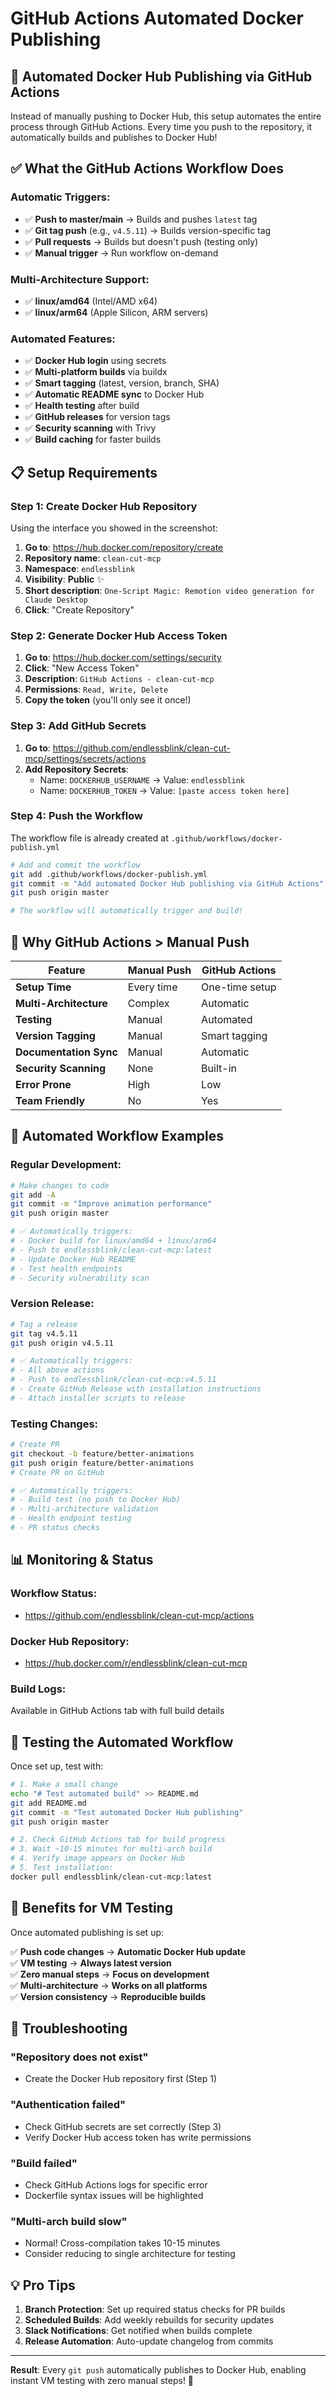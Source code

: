 # GitHub Actions Automated Docker Publishing

## 🚀 Automated Docker Hub Publishing via GitHub Actions

Instead of manually pushing to Docker Hub, this setup automates the entire process through GitHub Actions. Every time you push to the repository, it automatically builds and publishes to Docker Hub!

## ✅ What the GitHub Actions Workflow Does

### **Automatic Triggers**:
- ✅ **Push to master/main** → Builds and pushes `latest` tag
- ✅ **Git tag push** (e.g., `v4.5.11`) → Builds version-specific tag  
- ✅ **Pull requests** → Builds but doesn't push (testing only)
- ✅ **Manual trigger** → Run workflow on-demand

### **Multi-Architecture Support**:
- ✅ **linux/amd64** (Intel/AMD x64)
- ✅ **linux/arm64** (Apple Silicon, ARM servers)

### **Automated Features**:
- ✅ **Docker Hub login** using secrets
- ✅ **Multi-platform builds** via buildx
- ✅ **Smart tagging** (latest, version, branch, SHA)
- ✅ **Automatic README sync** to Docker Hub
- ✅ **Health testing** after build
- ✅ **GitHub releases** for version tags
- ✅ **Security scanning** with Trivy
- ✅ **Build caching** for faster builds

## 📋 Setup Requirements

### Step 1: Create Docker Hub Repository
Using the interface you showed in the screenshot:

1. **Go to**: https://hub.docker.com/repository/create
2. **Repository name**: `clean-cut-mcp`  
3. **Namespace**: `endlessblink`
4. **Visibility**: **Public** ✨
5. **Short description**: `One-Script Magic: Remotion video generation for Claude Desktop`
6. **Click**: "Create Repository"

### Step 2: Generate Docker Hub Access Token
1. **Go to**: https://hub.docker.com/settings/security
2. **Click**: "New Access Token"
3. **Description**: `GitHub Actions - clean-cut-mcp`
4. **Permissions**: `Read, Write, Delete` 
5. **Copy the token** (you'll only see it once!)

### Step 3: Add GitHub Secrets
1. **Go to**: https://github.com/endlessblink/clean-cut-mcp/settings/secrets/actions
2. **Add Repository Secrets**:
   - Name: `DOCKERHUB_USERNAME` → Value: `endlessblink`
   - Name: `DOCKERHUB_TOKEN` → Value: `[paste access token here]`

### Step 4: Push the Workflow
The workflow file is already created at `.github/workflows/docker-publish.yml`

```bash
# Add and commit the workflow
git add .github/workflows/docker-publish.yml
git commit -m "Add automated Docker Hub publishing via GitHub Actions"
git push origin master

# The workflow will automatically trigger and build!
```

## 🎯 Why GitHub Actions > Manual Push

| Feature | Manual Push | GitHub Actions |
|---------|-------------|----------------|
| **Setup Time** | Every time | One-time setup |
| **Multi-Architecture** | Complex | Automatic |
| **Testing** | Manual | Automated |
| **Version Tagging** | Manual | Smart tagging |
| **Documentation Sync** | Manual | Automatic |
| **Security Scanning** | None | Built-in |
| **Error Prone** | High | Low |
| **Team Friendly** | No | Yes |

## 🔄 Automated Workflow Examples

### **Regular Development**:
```bash
# Make changes to code
git add -A
git commit -m "Improve animation performance"
git push origin master

# ✅ Automatically triggers:
# - Docker build for linux/amd64 + linux/arm64
# - Push to endlessblink/clean-cut-mcp:latest
# - Update Docker Hub README
# - Test health endpoints
# - Security vulnerability scan
```

### **Version Release**:
```bash
# Tag a release
git tag v4.5.11
git push origin v4.5.11

# ✅ Automatically triggers:
# - All above actions
# - Push to endlessblink/clean-cut-mcp:v4.5.11
# - Create GitHub Release with installation instructions
# - Attach installer scripts to release
```

### **Testing Changes**:
```bash
# Create PR
git checkout -b feature/better-animations
git push origin feature/better-animations
# Create PR on GitHub

# ✅ Automatically triggers:
# - Build test (no push to Docker Hub)
# - Multi-architecture validation
# - Health endpoint testing
# - PR status checks
```

## 📊 Monitoring & Status

### **Workflow Status**: 
- https://github.com/endlessblink/clean-cut-mcp/actions

### **Docker Hub Repository**: 
- https://hub.docker.com/r/endlessblink/clean-cut-mcp

### **Build Logs**: 
Available in GitHub Actions tab with full build details

## 🧪 Testing the Automated Workflow

Once set up, test with:

```bash
# 1. Make a small change
echo "# Test automated build" >> README.md
git add README.md
git commit -m "Test automated Docker Hub publishing"
git push origin master

# 2. Check GitHub Actions tab for build progress
# 3. Wait ~10-15 minutes for multi-arch build
# 4. Verify image appears on Docker Hub
# 5. Test installation:
docker pull endlessblink/clean-cut-mcp:latest
```

## 🎉 Benefits for VM Testing

Once automated publishing is set up:

✅ **Push code changes** → **Automatic Docker Hub update**  
✅ **VM testing** → **Always latest version**  
✅ **Zero manual steps** → **Focus on development**  
✅ **Multi-architecture** → **Works on all platforms**  
✅ **Version consistency** → **Reproducible builds**  

## 🔧 Troubleshooting

### "Repository does not exist" 
- Create the Docker Hub repository first (Step 1)

### "Authentication failed"
- Check GitHub secrets are set correctly (Step 3)
- Verify Docker Hub access token has write permissions

### "Build failed"
- Check GitHub Actions logs for specific error
- Dockerfile syntax issues will be highlighted

### "Multi-arch build slow"
- Normal! Cross-compilation takes 10-15 minutes
- Consider reducing to single architecture for testing

## 💡 Pro Tips

1. **Branch Protection**: Set up required status checks for PR builds
2. **Scheduled Builds**: Add weekly rebuilds for security updates
3. **Slack Notifications**: Get notified when builds complete
4. **Release Automation**: Auto-update changelog from commits

---

**Result**: Every `git push` automatically publishes to Docker Hub, enabling instant VM testing with zero manual steps! 🚀